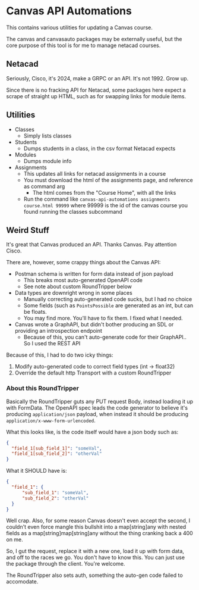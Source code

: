 # Canvas API Automations

This contains various utilities for updating a Canvas course.

The canvas and canvasauto packages may be externally useful, but the core
purpose of this tool is for me to manage netacad courses.

## Netacad

Seriously, Cisco, it's 2024, make a GRPC or an API. It's not 1992. Grow up.

Since there is no fracking API for Netacad, some packages here expect a scrape
of straight up HTML, such as for swapping links for module items.

## Utilities

* Classes
	* Simply lists classes
* Students
	* Dumps students in a class, in the csv format Netacad expects
* Modules
	* Dumps module info
* Assignments
    * This updates all links for netacad assignments in a course
    * You must download the html of the assignments page, and reference as command arg
        * The html comes from the "Course Home", with all the links
    * Run the command like `canvas-api-automations assignments course.html 99999` where 99999 is the
      id of the canvas course you found running the classes subcommand

## Weird Stuff

It's great that Canvas produced an API. Thanks Canvas. Pay attention Cisco.

There are, however, some crappy things about the Canvas API:

* Postman schema is written for form data instead of json payload
    * This breaks most auto-generated OpenAPI code
    * See note about custom RoundTripper below
* Data types are downright wrong in some places
    * Manually correcting auto-generated code sucks, but I had no choice
    * Some fields (such as `PointsPossible` are generated as an int, but can be floats.
    * You may find more. You'll have to fix them. I fixed what I needed.
* Canvas wrote a GraphAPI, but didn't bother producing an SDL or providing an introspection endpoint
    * Because of this, you can't auto-generate code for their GraphAPI.. So I used the REST API

Because of this, I had to do two icky things:

1. Modify auto-generated code to correct field types (int -> float32)
1. Override the default http Transport with a custom RoundTripper

### About this RoundTripper

Basically the RoundTripper guts any PUT request Body, instead
loading it up with FormData. The OpenAPI spec leads the code generator to
believe it's producing `application/json` payload, when instead it should
be producing `application/x-www-form-urlencoded`.

What this looks like, is the code itself would have a json body such as:
```json
{
  "field_1[sub_field_1]": "someVal",
  "field_1[sub_field_2]": "otherVal"
}
```

What it SHOULD have is:
```json
{
  "field_1": {
      "sub_field_1": "someVal",
      "sub_field_2": "otherVal"
  }
}
```

Well crap. Also, for some reason Canvas doesn't even accept the second, I couldn't
even force mangle this bullshit into a map[string]any with nested fields as a
map[string]map[string]any without the thing cranking back a 400 on me.

So, I gut the request, replace it with a new one, load it up with form data,
and off to the races we go. You don't have to know this. You can just use
the package through the client. You're welcome.

The RoundTripper also sets auth, something the auto-gen code failed to accomodate.
